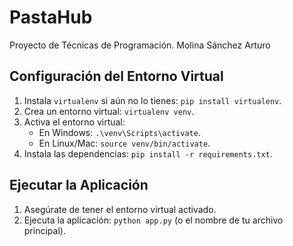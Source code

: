 # PastaHub
Proyecto de Técnicas de Programación. Molina Sánchez Arturo

## Configuración del Entorno Virtual

1. Instala `virtualenv` si aún no lo tienes: `pip install virtualenv`.
2. Crea un entorno virtual: `virtualenv venv`.
3. Activa el entorno virtual:
   - En Windows: `.\venv\Scripts\activate`.
   - En Linux/Mac: `source venv/bin/activate`.
4. Instala las dependencias: `pip install -r requirements.txt`.

## Ejecutar la Aplicación

1. Asegúrate de tener el entorno virtual activado.
2. Ejecuta la aplicación: `python app.py` (o el nombre de tu archivo principal).
